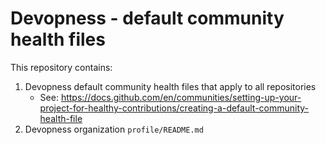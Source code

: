 # Devopness - default community health files
This repository contains:
1. Devopness default community health files that apply to all repositories
    - See: https://docs.github.com/en/communities/setting-up-your-project-for-healthy-contributions/creating-a-default-community-health-file
1. Devopness organization `profile/README.md`
